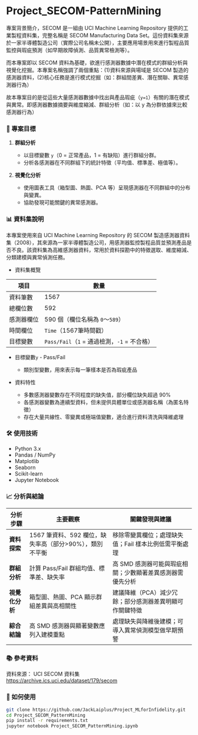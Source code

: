 # Project_SECOM-PatternMining

專案背景簡介，SECOM 是一組由 UCI Machine Learning Repository 提供的工業製程資料集，完整名稱是 SECOM Manufacturing Data Set。這份資料集來源於一家半導體製造公司（實際公司名稱未公開），主要應用場景用來進行製程品質監控與瑕疵預測（如早期故障偵測、品質異常檢測等）。

而本專案即以 SECOM 資料為基礎，欲進行感測器數據中潛在模式的群組分析與視覺化挖掘。本專案名稱強調了兩個重點：(1)資料來源與場域是 SECOM 製造的感測器資料，(2)核心任務是進行模式挖掘（如：群組間差異、潛在關聯、異常感測器行為）


故本專案目的是從這些大量感測器數據中找出與產品瑕疵（`y=1`）有關的潛在模式與異常。即感測器數據摘要與維度縮減、群組分析（如：以 y 為分群依據來比較感測器行為）

### 🎯 專案目標

1. **群組分析**
   - 以目標變數 `y`（0 = 正常產品，1 = 有缺陷）進行群組分群。
   - 分析各感測器在不同群組下的統計特徵（平均值、標準差、極值等）。

2. **視覺化分析**
   - 使用圖表工具（箱型圖、熱圖、PCA 等）呈現感測器在不同群組中的分布與變異。
   - 協助發現可能關鍵的異常感測器。

### 📊 資料集說明

本專案使用來自 UCI Machine Learning Repository 的 SECOM 製造感測器資料集（2008），其來源為一家半導體製造公司，用感測器監控製程品質並預測產品是否不良。該資料集為高維感測器資料，常用於資料探勘中的特徵選取、維度縮減、分類建模與異常偵測任務。

- 資料集概覽

| 項目    | 數量                                 |
| ----- | ---------------------------------- |
| 資料筆數  | 1567                               |
| 總欄位數  | 592                                |
| 感測器欄位 | 590 個（欄位名稱為 `0`～`589`）             |
| 時間欄位  | `Time`（1567筆時間戳）            |
| 目標變數  | `Pass/Fail`（`1` = 通過檢測，`-1` = 不合格） |

- 目標變數`y` - Pass/Fail
  - 類別型變數，用來表示每一筆樣本是否為瑕疵產品

- 資料特性
  - 多數感測器變數存在不同程度的缺失值，部分欄位缺失超過 90%
  - 各感測器變數為連續型資料，但未提供具體單位或感測器名稱（為匿名特徵）
  - 存在大量共線性、零變異或極端值變數，適合進行資料清洗與降維處理

### 🛠️ 使用技術

- Python 3.x
- Pandas / NumPy
- Matplotlib
- Seaborn
- Scikit-learn
- Jupyter Notebook

### 📈 分析與結論

|  分析步驟  | 主要觀察 | 關鍵發現與建議 |
|---------|---------|---------------|
| **資料探索**  | 1567 筆資料、592 欄位，缺失率高（部分>90%），類別不平衡 | 移除零變異欄位；處理缺失值；Fail 樣本比例低需平衡處理 |
| **群組分析**  | 計算 Pass/Fail 群組均值、標準差、缺失率 | 高 SMD 感測器可能與瑕疵相關；少數顯著差異感測器需優先分析 |
| **視覺化分析**  | 箱型圖、熱圖、PCA 顯示群組差異與高相關性 | 建議降維（PCA）減少冗餘；部分感測器差異明顯可作關鍵特徵 |
| **綜合結論**  | 高 SMD 感測器與顯著變數應列入建模重點 | 處理缺失與降維後建模；可導入異常偵測模型做早期預警 |


### 📚 參考資料

資料來源： UCI SECOM 資料集 https://archive.ics.uci.edu/dataset/179/secom

### 🚀 如何使用

```bash
git clone https://github.com/JackLaiplus/Project_MLforInfidelity.git
cd Project_SECOM_PatternMining
pip install -r requirements.txt
jupyter notebook Project_SECOM_PatternMining.ipynb
```



